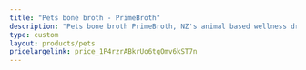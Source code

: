 ```yaml
---
title: "Pets bone broth - PrimeBroth"
description: "Pets bone broth PrimeBroth, NZ's animal based wellness drink for pets"
type: custom
layout: products/pets
pricelargelink: price_1P4rzrABkrUo6tgOmv6kST7n
---
```



